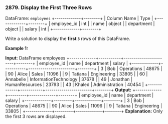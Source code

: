 ### 2879\. Display the First Three Rows

DataFrame: `employees`
+-------------+--------+
| Column Name | Type   |
+-------------+--------+
| employee\_id | int    |
| name        | object |
| department  | object |
| salary      | int    |
+-------------+--------+

Write a solution to display the **first `3`** rows of this DataFrame.

**Example 1:**

**Input:**
DataFrame employees
+-------------+-----------+-----------------------+--------+
| employee\_id | name      | department            | salary |
+-------------+-----------+-----------------------+--------+
| 3           | Bob       | Operations            | 48675  |
| 90          | Alice     | Sales                 | 11096  |
| 9           | Tatiana   | Engineering           | 33805  |
| 60          | Annabelle | InformationTechnology | 37678  |
| 49          | Jonathan  | HumanResources        | 23793  |
| 43          | Khaled    | Administration        | 40454  |
+-------------+-----------+-----------------------+--------+
**Output:**
+-------------+---------+-------------+--------+
| employee\_id | name    | department  | salary |
+-------------+---------+-------------+--------+
| 3           | Bob     | Operations  | 48675  |
| 90          | Alice   | Sales       | 11096  |
| 9           | Tatiana | Engineering | 33805  |
+-------------+---------+-------------+--------+
**Explanation:** 
Only the first 3 rows are displayed.

